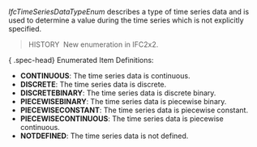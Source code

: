 ﻿_IfcTimeSeriesDataTypeEnum_ describes a type of time series data and is used to determine a value during the time series which is not explicitly specified.

> HISTORY&nbsp; New enumeration in IFC2x2.

{ .spec-head}
Enumerated Item Definitions:

* **CONTINUOUS**: The time series data is continuous.
* **DISCRETE**: The time series data is discrete.
* **DISCRETEBINARY**: The time series data is discrete binary.
* **PIECEWISEBINARY**: The time series data is piecewise binary.
* **PIECEWISECONSTANT**: The time series data is piecewise constant.
* **PIECEWISECONTINUOUS**: The time series data is piecewise continuous.
* **NOTDEFINED**: The time series data is not defined.
